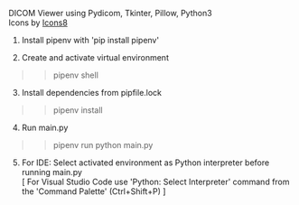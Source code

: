 DICOM Viewer using Pydicom, Tkinter, Pillow, Python3  
Icons by <a target="_blank" href="https://icons8.com">Icons8</a>

1. Install pipenv with 'pip install pipenv'  

2. Create and activate virtual environment
>> pipenv shell 

3. Install dependencies from pipfile.lock
>> pipenv install
 
4. Run main.py
>> pipenv run python main.py 

5. For IDE: Select activated environment as Python interpreter before running main.py  
[ For Visual Studio Code use 'Python: Select Interpreter' command from the 'Command Palette' (Ctrl+Shift+P) ]

 
